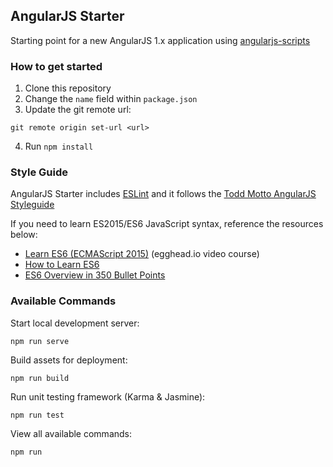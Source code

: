 ## AngularJS Starter

Starting point for a new AngularJS 1.x application using [angularjs-scripts](https://github.com/fostertheweb/angularjs-scripts)

### How to get started

1. Clone this repository
2. Change the `name` field within `package.json`
3. Update the git remote url:
```
git remote origin set-url <url>
```
4. Run `npm install`

### Style Guide

AngularJS Starter includes [ESLint](https://eslint.org) and it follows the [Todd Motto AngularJS Styleguide](https://github.com/toddmotto/angularjs-styleguide)

If you need to learn ES2015/ES6 JavaScript syntax, reference the resources below:

- [Learn ES6 (ECMAScript 2015)](https://egghead.io/courses/learn-es6-ecmascript-2015) (egghead.io video course)
- [How to Learn ES6](https://medium.com/javascript-scene/how-to-learn-es6-47d9a1ac2620)
- [ES6 Overview in 350 Bullet Points](https://ponyfoo.com/articles/es6)

### Available Commands

Start local development server:
```
npm run serve
```

Build assets for deployment:
```
npm run build
```

Run unit testing framework (Karma & Jasmine):
```
npm run test
```

View all available commands:
```
npm run
```

